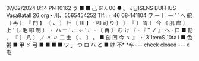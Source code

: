 07/02/2024 8:14 PN 10162 う ■ ■ 己 617. 00 ● 。 J日ISENS BUFHUS Vasa8atall 26 org・川、5565454252 Tlf.: + 46 08-141104 ワ ー 〕 一 ’ ’ へ 舵 〔 再 〕 『 門 】 〔 、 〕 計 〔 川 】 ‐ 叩 司 り 〕 〕 『 〕 胃 〕 今 《 肌 岸 〕 上 ’ し 毛 叩 制 〕 ・ ハ ー ’ 、 ← ’ 、 ‐ 〔 再 〕 む け 『 ‐ 『 ″ ノ 』 へ ‐ 口 ■ 勘 、 『 〕 八 〕 ノ 〃 〃 二 士 〔 、 〕 。 ■ 剖 凹 今 ゞ 』 ・ 3 1temS 10ta l ■ 色 粥 ■ 甲 ゞ 弓 ■ ■ ■ ■ ワ 」 つ ロ ハ と ■ け 不* *卒 --- check closed --- d屯